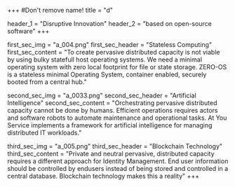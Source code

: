 +++
#Don't remove name!
title = "d"

header_1 = "Disruptive Innovation"
header_2 = "based on open-source software"
+++

first_sec_img = "a_004.png"
first_sec_header = "Stateless Computing"
first_sec_content = "To create pervasive distributed capacity is not viable by using bulky statefull host operating systems.  We need a minimal operating system with zero local footprint for file or state storage.  ZERO-OS is a stateless minimal Operating System, container enabled, securely booted from a central hub."

second_sec_img = "a_0033.png"
second_sec_header = "Artificial Intelligence"
second_sec_content = "Orchestrating pervasive distributed capacity cannot be done by humans.  Efficient operations requires actors and software robots to automate maintenance and operational tasks.  At You Service implements a framework for artificial intelligence for managing distributed IT workloads."

third_sec_img = "a_005.png"
third_sec_header = "Blockchain Technology"
third_sec_content = "Private and neutral pervasive, distributed capacity requires a different approach for Identity Management. End user information should be controlled by endusers instead of being stored and controlled in a central database.  Blockchain technology makes this a reality"
+++
